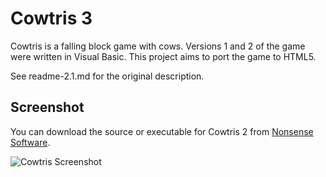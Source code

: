 # Cowtris 3

Cowtris is a falling block game with cows. Versions 1 and 2 of the game were written in Visual Basic. This project aims to port the game to HTML5.

See readme-2.1.md for the original description.

## Screenshot

You can download the source or executable for Cowtris 2 from [Nonsense Software](http://nonsense.wglick.org/cowtris.html).

![Cowtris Screenshot](https://raw.github.com/benmj/cowtris/master/cowtris_1_lg.gif) 